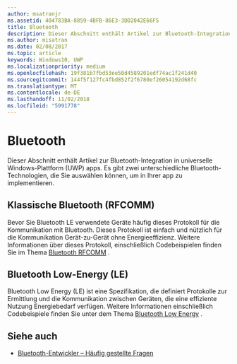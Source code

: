 ```yaml
---
author: msatranjr
ms.assetid: 404783BA-8859-4BFB-86E3-3DD2042E66F5
title: Bluetooth
description: Dieser Abschnitt enthält Artikel zur Bluetooth-Integration in UWP-Apps (Universelle Windows-Plattform). Dies umfasst u. a. die Verwendung von RFCOMM-, GATT- und LE (Low Energy)-Ankündigungen.
ms.author: misatran
ms.date: 02/08/2017
ms.topic: article
keywords: Windows10, UWP
ms.localizationpriority: medium
ms.openlocfilehash: 19f381b7fbd53ee50d4589201edf74ac1f241d40
ms.sourcegitcommit: 144f5f127fc4fbd852f2f6780ef26054192d68fc
ms.translationtype: MT
ms.contentlocale: de-DE
ms.lasthandoff: 11/02/2018
ms.locfileid: "5991778"
---
```

# <a name="bluetooth"></a>Bluetooth
Dieser Abschnitt enthält Artikel zur Bluetooth-Integration in universelle Windows-Plattform (UWP) apps. Es gibt zwei unterschiedliche Bluetooth-Technologien, die Sie auswählen können, um in Ihrer app zu implementieren.

## <a name="classic-bluetooth-rfcomm"></a>Klassische Bluetooth (RFCOMM)
Bevor Sie Bluetooth LE verwendete Geräte häufig dieses Protokoll für die Kommunikation mit Bluetooth. Dieses Protokoll ist einfach und nützlich für die Kommunikation Gerät-zu-Gerät ohne Energieeffizienz. Weitere Informationen über dieses Protokoll, einschließlich Codebeispielen finden Sie im Thema [Bluetooth RFCOMM](send-or-receive-files-with-rfcomm.md) .

## <a name="bluetooth-low-energy-le"></a>Bluetooth Low-Energy (LE)
Bluetooth Low Energy (LE) ist eine Spezifikation, die definiert Protokolle zur Ermittlung und die Kommunikation zwischen Geräten, die eine effiziente Nutzung Energiebedarf verfügen. Weitere Informationen einschließlich Codebeispiele finden Sie unter dem Thema [Bluetooth Low Energy](bluetooth-low-energy-overview.md) .

## <a name="see-also"></a>Siehe auch
- [Bluetooth-Entwickler – Häufig gestellte Fragen](bluetooth-dev-faq.md)